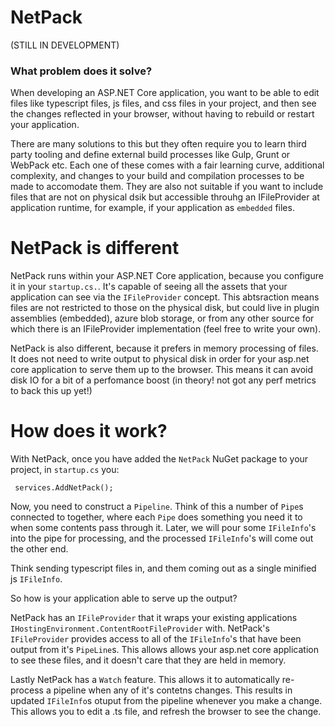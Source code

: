 # NetPack
(STILL IN DEVELOPMENT)
### What problem does it solve?

When developing an ASP.NET Core application, you want to be able to edit files like typescript files, js files, and css files in your project, and then see the changes reflected in your browser, without having to rebuild or restart your application. 

There are many solutions to this but they often require you to learn third party tooling and define external build processes like Gulp, Grunt or WebPack etc. Each one of these comes with a fair learning curve, additional complexity, and changes to your build and compilation processes to be made to accomodate them. They are also not suitable if you want to include files that are not on physical dsik but accessible throuhg an IFileProvider at application runtime, for example, if your application as `embedded` files.

# NetPack is different

NetPack runs within your ASP.NET Core application, because you configure it in your `startup.cs.`. It's capable of seeing all the assets that your application can see via the `IFileProvider` concept. This abtsraction means files are not restricted to those on the physical disk, but could live in plugin assemblies (embedded), azure blob storage, or from any other source for which there is an IFileProvider implementation (feel free to write your own).

NetPack is also different, because it prefers in memory processing of files. It does not need to write output to physical disk in order for your asp.net core application to serve them up to the browser. This means it can avoid disk IO for a bit of a perfomance boost (in theory! not got any perf metrics to back this up yet!)


# How does it work?

With NetPack, once you have added the `NetPack` NuGet package to your project, in `startup.cs` you:

```
 services.AddNetPack();
 ```
 
Now, you need to construct a `Pipeline`. Think of this a number of `Pipe`s connected to together, where each `Pipe` does something you need it to when some contents pass through it. Later, we will pour some `IFileInfo`'s into the pipe for processing, and the processed `IFileInfo`'s will come out the other end.

Think sending typescript files in, and them coming out as a single minified js `IFileInfo`. 

So how is your application able to serve up the output?

NetPack has an `IFileProvider` that it wraps your existing applications `IHostingEnvironment.ContentRootFileProvider` with. NetPack's `IFileProvider` provides access to all of the `IFileInfo`'s that have been output from it's `PipeLine`s. This allows allows your asp.net core application to see these files, and it doesn't care that they are held in memory. 

Lastly NetPack has a `Watch` feature. This allows it to automatically re-process a pipeline when any of it's contetns changes. This results in updated `IFileInfo`s otuput from the pipeline whenever you make a change. This allows you to edit a .ts file, and refresh the browser to see the change.
